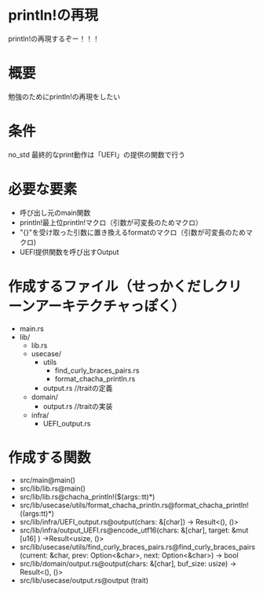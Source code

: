 # println!の再現
println!の再現するぞー！！！
# 概要
勉強のためにprintln!の再現をしたい
# 条件
no_std
最終的なprint動作は「UEFI」の提供の関数で行う
# 必要な要素
- 呼び出し元のmain関数
- println!最上位println!マクロ（引数が可変長のためマクロ）
- "{}"を受け取った引数に置き換えるformatのマクロ（引数が可変長のためマクロ)
- UEFI提供関数を呼び出すOutput
# 作成するファイル（せっかくだしクリーンアーキテクチャっぽく）
- main.rs
- lib/
  - lib.rs
  - usecase/
    - utils
      - find_curly_braces_pairs.rs
      - format_chacha_println.rs
    - output.rs //traitの定義
  - domain/
    - output.rs //traitの実装
  - infra/
    - UEFI_output.rs

# 作成する関数
- src/main@main()
- src/lib/lib.rs@main()
- src/lib/lib.rs@chacha_println!($(args::tt)*)
- src/lib/usecase/utils/format_chacha_println.rs@format_chacha_println!($($args:tt)*)
- src/lib/infra/UEFI_output.rs@output(chars: &[char]) -> Result<(), ()>
- src/lib/infra/output_UEFI.rs@encode_utf16(chars: &[char], target: &mut [u16] ) ->Result<usize, ()>
- src/lib/usecase/utils/find_curly_braces_pairs.rs@find_curly_braces_pairs(current: &char, prev: Option<&char>, next: Option<&char>) -> bool
- src/lib/domain/output.rs@output(chars: &[char], buf_size: usize) -> Result<(), ()>
- src/lib/usecase/output.rs@output (trait)
